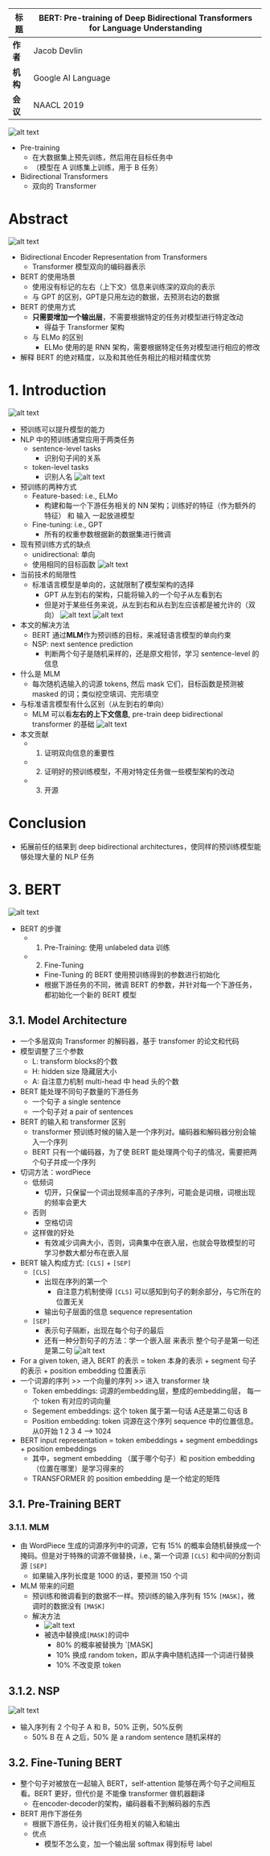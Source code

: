 | **标题** | BERT: Pre-training of Deep Bidirectional Transformers for Language Understanding |
|----------|-------------------------------------------------------------------------------------|
| **作者** | Jacob Devlin |
| **机构** | Google AI Language  |
| **会议** | NAACL 2019    |

![alt text](images/BERT.png)
- Pre-training
  - 在大数据集上预先训练，然后用在目标任务中
  - （模型在 A 训练集上训练，用于 B 任务）
- Bidirectional Transformers
  - 双向的 Transformer


# Abstract
![alt text](images/BERT-1.png)
- Bidirectional Encoder Representation from Transformers
  - Transformer 模型双向的编码器表示
- BERT 的使用场景
  - 使用没有标记的左右（上下文）信息来训练深的双向的表示
  - 与 GPT 的区别，GPT是只用左边的数据，去预测右边的数据
- BERT 的使用方式
  - **只需要增加一个输出层**，不需要根据特定的任务对模型进行特定改动
    - 得益于 Transformer 架构
  - 与 ELMo 的区别
    - ELMo 使用的是 RNN 架构，需要根据特定任务对模型进行相应的修改
- 解释 BERT 的绝对精度，以及和其他任务相比的相对精度优势


# 1. Introduction
![alt text](images/BERT-2.png)
- 预训练可以提升模型的能力
- NLP 中的预训练通常应用于两类任务
  - sentence-level tasks
    - 识别句子间的关系
  - token-level tasks
    - 识别人名
![alt text](images/BERT/img.png)
- 预训练的两种方式
  - Feature-based: i.e., ELMo
    - 构建和每一个下游任务相关的 NN 架构；训练好的特征（作为额外的特征） 和 输入 一起放进模型
  - Fine-tuning: i.e., GPT
    - 所有的权重参数根据新的数据集进行微调
- 现有预训练方式的缺点
  - unidirectional: 单向
  - 使用相同的目标函数
![alt text](images/BERT/img-1.png)
- 当前技术的局限性
  - 标准语言模型是单向的，这就限制了模型架构的选择
    - GPT 从左到右的架构，只能将输入的一个句子从左看到右
    - 但是对于某些任务来说，从左到右和从右到左应该都是被允许的（双向）
![alt text](images/BERT/img-2.png)
![alt text](images/BERT/img-3.png)
- 本文的解决方法
  - BERT 通过**MLM**作为预训练的目标，来减轻语言模型的单向约束
  - NSP: next sentence prediction 
    - 判断两个句子是随机采样的，还是原文相邻，学习 sentence-level 的信息
- 什么是 MLM
  - 每次随机选输入的词源 tokens, 然后 mask 它们，目标函数是预测被 masked 的词；类似挖空填词、完形填空
- 与标准语言模型有什么区别（从左到右的单向）
  - MLM 可以看**左右的上下文信息**, pre-train deep bidirectional transformer 的基础
![alt text](images/BERT/img-4.png)
- 本文贡献
  - 1. 证明双向信息的重要性
  - 2. 证明好的预训练模型，不用对特定任务做一些模型架构的改动
  - 3. 开源


# Conclusion
- 拓展前任的结果到 deep bidirectional architectures，使同样的预训练模型能够处理大量的 NLP 任务


# 3. BERT
![alt text](images/BERT/img-5.png)
- BERT 的步骤
  - 1. Pre-Training: 使用 unlabeled data 训练 
  - 2. Fine-Tuning
    - Fine-Tuning 的 BERT 使用预训练得到的参数进行初始化
    - 根据下游任务的不同，微调 BERT 的参数，并针对每一个下游任务，都初始化一个新的 BERT 模型


## 3.1. Model Architecture
- 一个多层双向 Transformer 的解码器，基于 transfomer 的论文和代码
- 模型调整了三个参数
  - L: transform blocks的个数
  - H: hidden size 隐藏层大小
  - A: 自注意力机制 multi-head 中 head 头的个数
- BERT 能处理不同句子数量的下游任务
  - 一个句子 a single sentence
  - 一个句子对 a pair of sentences
- BERT 的输入和 transformer 区别
  - transformer 预训练时候的输入是一个序列对。编码器和解码器分别会输入一个序列
  - BERT 只有一个编码器，为了使 BERT 能处理两个句子的情况，需要把两个句子并成一个序列
- 切词方法：wordPiece
  - 低频词
    - 切开，只保留一个词出现频率高的子序列，可能会是词根，词根出现的频率会更大
  - 否则
    - 空格切词
  - 这样做的好处
    - 有效减少词典大小，否则，词典集中在嵌入层，也就会导致模型的可学习参数大都分布在嵌入层
- BERT 输入构成方式: `[CLS]`  +  `[SEP]`
  - `[CLS]`
    - 出现在序列的第一个
      - 自注意力机制使得 `[CLS]` 可以感知到句子的剩余部分，与它所在的位置无关
    - 输出句子层面的信息 sequence representation
  - `[SEP]`
    - 表示句子隔断，出现在每个句子的最后
    - 还有一种分割句子的方法：学一个嵌入层 来表示 整个句子是第一句还是第二句
![alt text](images/BERT/img-6.png)
- For a given token, 进入 BERT 的表示 = token 本身的表示 + segment 句子的表示 + position embedding 位置表示
- 一个词源的序列 >> 一个向量的序列 >> 进入 transformer 块
  - Token embeddings:  词源的embedding层，整成的embedding层， 每一个 token 有对应的词向量
  - Segement embeddings: 这个 token 属于第一句话 A还是第二句话 B
  - Position embedding: token 词源在这个序列 sequence 中的位置信息。从0开始 1 2 3 4 --> 1024
- BERT input representation = token embeddings + segment embeddings + position embeddings 
  - 其中，segment embedding （属于哪个句子）和 position embedding （位置在哪里）是学习得来的
  - TRANSFORMER 的 position embedding 是一个给定的矩阵


## 3.1. Pre-Training BERT
### 3.1.1. MLM
- 由 WordPiece 生成的词源序列中的词源，它有 15% 的概率会随机替换成一个掩码。但是对于特殊的词源不做替换，i.e., 第一个词源 `[CLS]` 和中间的分割词源 `[SEP]`
  - 如果输入序列长度是 1000 的话，要预测 150 个词
- MLM 带来的问题
  - 预训练和微调看到的数据不一样。预训练的输入序列有 15% `[MASK]`，微调时的数据没有 `[MASK]`
  - 解决方法
    - ![alt text](images/BERT/img-7.png)
    - 被选中替换成`[MASK]`的词中
      - 80% 的概率被替换为 `[MASK]
      - 10% 换成 random token，即从字典中随机选择一个词进行替换
      - 10% 不改变原 token


## 3.1.2. NSP
![alt text](images/BERT/img-8.png)
- 输入序列有 2 个句子 A 和 B，50% 正例，50%反例
  - 50% B 在 A 之后，50% 是 a random sentence 随机采样的


## 3.2. Fine-Tuning BERT
- 整个句子对被放在一起输入 BERT，self-attention 能够在两个句子之间相互看。BERT 更好，但代价是 不能像 transformer 做机器翻译
  - 在encoder-decoder的架构，编码器看不到解码器的东西
- BERT 用作下游任务
  - 根据下游任务，设计我们任务相关的输入和输出
  - 优点
    - 模型不怎么变，加一个输出层 softmax 得到标号 label
